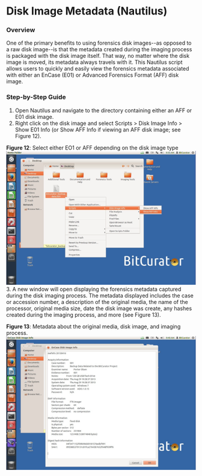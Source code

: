 Disk Image Metadata (Nautilus)
==============================





### Overview

One of the primary benefits to using forensics disk images--as opposed to a raw disk image--is that the metadata created during the imaging process is packaged with the disk image itself. That way, no matter where the disk image is moved, its metadata always travels with it. This Nautilus script allows users to quickly and easily view the forensics metadata associated with either an EnCase (E01) or Advanced Forensics Format (AFF) disk image.

### Step-by-Step Guide

1. Open Nautilus and navigate to the directory containing either an AFF or E01 disk image.
2. Right click on the disk image and select Scripts > Disk Image Info > Show E01 Info (or Show AFF Info if viewing an AFF disk image; see Figure 12).  
  
**Figure 12**: Select either EO1 or AFF depending on the disk image type  
![Nautilus12.jpg](attachments/Nautilus12.jpg)
3. A new window will open displaying the forensics metadata captured during the disk imaging process. The metadata displayed includes the case or accession number, a description of the original media, the name of the processor, original media size, date the disk image was create, any hashes created during the imaging process, and more (see Figure 13).  
  
**Figure 13**: Metadata about the original media, disk image, and imaging process.  
![Nautilus13.jpg](attachments/Nautilus13.jpg)

  










